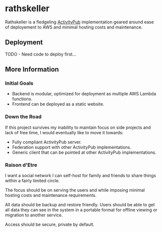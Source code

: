 # rathskeller

Rathskeller is a fledgeling [ActivityPub](https://www.w3.org/TR/activitypub) implementation geared around ease of deployement to AWS and minimal hosting costs and maintenance.

## Deployment

TODO - Need code to deploy first...

## More Information

### Initial Goals
* Backend is modular, optimized for deployment as multiple AWS Lambda functions.
* Frontend can be deployed as a static website.

### Down the Road
If this project survives my inability to maintain focus on side projects and lack of free time, I would eventually like to move it towards:
* Fully compliant ActivityPub server.
* Federation support with other ActivityPub implementations.
* Generic client that can be pointed at other ActivityPub implementations.

### Raison d'Etre
I want a social network I can self-host for family and friends to share things within a fairly limited circle.

The focus should be on serving the users and while imposing minimal hosting costs and maintenance requirements.

All data should be backup and restore friendly.  Users should be able to get all data they can see in the system in a portable format for offline viewing or migration to another service.

Access should be secure, private by default.

